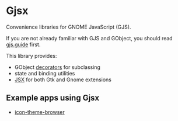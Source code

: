 # Gjsx

Convenience libraries for GNOME JavaScript (GJS).

If you are not already familiar with GJS and GObject,
you should read [gjs.guide](https://gjs.guide/) first.

This library provides:

- GObject [decorators](https://aylur.github.io/gjsx/gobject) for subclassing
- state and binding utilities
- [JSX](https://aylur.github.io/gjsx/jsx) for both Gtk and Gnome extensions

## Example apps using Gjsx

- [icon-theme-browser](https://github.com/Aylur/icon-theme-browser)
